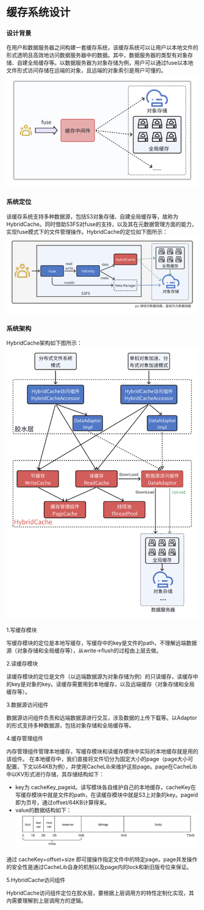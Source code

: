 # 缓存系统设计

### 设计背景

在用户和数据服务器之间构建一套缓存系统，该缓存系统可以让用户以本地文件的形式透明且高效地访问数据服务器中的数据。其中，数据服务器的类型有对象存储、自建全局缓存等。以数据服务器为对象存储为例，用户可以通过fuse以本地文件形式访问存储在远端的对象，且远端的对象索引是用户可懂的。
![](image/system_purpose.png)

### 系统定位
该缓存系统支持多种数据源，包括S3对象存储、自建全局缓存等，故称为HybridCache。同时借助S3FS对fuse的支持，以及其在元数据管理方面的能力，实现fuse模式下的文件管理操作。HybridCache的定位如下图所示：
![](image/system_positioning.png)

### 系统架构
HybridCache架构如下图所示：
![](image/HybridCache_architecture.PNG)

1.写缓存模块

写缓存模块的定位是本地写缓存，写缓存中的key是文件的path，不理解远端数据源（对象存储和全局缓存等），从write->flush的过程由上层去做。

2.读缓存模块

读缓存模块的定位是文件（以远端数据源为对象存储为例）的只读缓存，读缓存中的key是对象的key。读缓存需要用到本地缓存，以及远端缓存（对象存储和全局缓存等）。

3.数据源访问组件

数据源访问组件负责和远端数据源进行交互，涉及数据的上传下载等。以Adaptor的形式支持多种数据源，包括对象存储和全局缓存等。

4.缓存管理组件

内存管理组件管理本地缓存，写缓存模块和读缓存模块中实际的本地缓存就是用的该组件。
在本地缓存中，我们直接将文件切分为固定大小的page（page大小可配置，下文以64KB为例），并使用CacheLib来维护这些page。page在CacheLib中以KV形式进行存储，其存储结构如下：
- key为 cacheKey_pageid。读写模块各自维护自己的本地缓存，cacheKey在写缓存模块中就是文件的path，在读缓存模块中就是S3上对象的key。pageid即为页号，通过offset/64KB计算得来。
- value的数据结构如下：
![](image/page_structure.jpg)

通过 cacheKey+offset+size 即可接操作指定文件中的特定page。page并发操作的安全性是通过CacheLib自身的机制以及page内的lock和新旧版号位来保证。

5.HybridCache访问组件

HybridCache访问组件定位在胶水层，要根据上层调用方的特性定制化实现，其内需要理解到上层调用方的逻辑。
